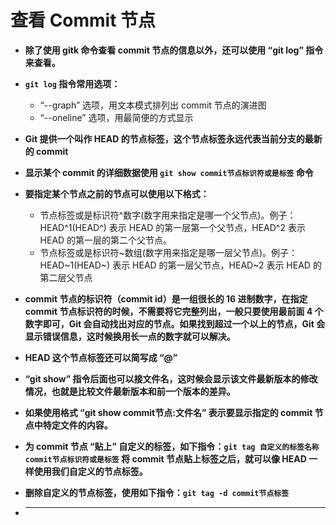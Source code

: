 # 查看 Commit 节点

- **除了使用 gitk 命令查看 commit 节点的信息以外，还可以使用 “git log” 指令来查看。**

- **`git log` 指令常用选项：**
  - “--graph” 选项，用文本模式排列出 commit 节点的演进图
  - “--oneline” 选项，用最简便的方式显示

- **Git 提供一个叫作 HEAD 的节点标签，这个节点标签永远代表当前分支的最新的 commit**

- **显示某个 commit 的详细数据使用 `git show commit节点标识符或是标签` 命令**

- **要指定某个节点之前的节点可以使用以下格式：**
  - 节点标签或是标识符^数字(数字用来指定是哪一个父节点)。例子：HEAD^1(HEAD^) 表示 HEAD 的第一层第一个父节点，HEAD^2 表示 HEAD 的第一层的第二个父节点。
  - 节点标签或是标识符\~数组(数字用来指定是哪一层父节点)。例子：HEAD\~1(HEAD\~) 表示 HEAD 的第一层父节点，HEAD\~2 表示 HEAD 的第二层父节点
  
- **commit 节点的标识符（commit id）是一组很长的 16 进制数字，在指定 commit 节点标识符的时候，不需要将它完整列出，一般只要使用最前面 4 个数字即可，Git 会自动找出对应的节点。如果找到超过一个以上的节点，Git 会显示错误信息，这时候换用长一点的数字就可以解决。**
  
- **HEAD 这个节点标签还可以简写成 “@”**

- **“git show” 指令后面也可以接文件名，这时候会显示该文件最新版本的修改情况，也就是比较文件最新版本和前一个版本的差异。**

- **如果使用格式 “git show commit节点:文件名” 表示要显示指定的 commit 节点中特定文件的内容。**

- **为 commit 节点 “贴上” 自定义的标签，如下指令：`git tag 自定义的标签名称 commit节点标识符或是标签` 将 commit 节点贴上标签之后，就可以像 HEAD 一样使用我们自定义的节点标签。**

- **删除自定义的节点标签，使用如下指令：`git tag -d commit节点标签`**

- ****
